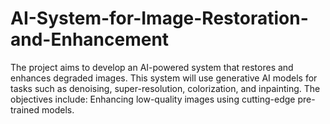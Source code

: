 # AI-System-for-Image-Restoration-and-Enhancement
The project aims to develop an AI-powered system that restores and enhances degraded images. This system will use generative AI models for tasks such as denoising, super-resolution, colorization, and inpainting. The objectives include:  Enhancing low-quality images using cutting-edge pre-trained models.
